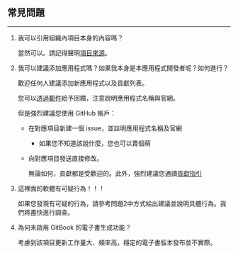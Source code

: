 ## 常見問題

---

1. 我可以引用組織內項目本身的內容嗎？

   當然可以。請記得聲明[項目來源](http://amazingapps.org/)。

2. 我可以建議添加應用程式嗎？如果我本身是本應用程式開發者呢？如何進行？

   歡迎任何人建議添加新應用程式以及貢獻列表。

   您可以[透過郵件](mailto:public@amazingapps.org)給予回饋，注意說明應用程式名稱與官網。

   但是強烈建議您使用 GitHub 帳戶：

   * 在對應項目新建一個 issue，並註明應用程式名稱及官網
     * 如果您不知道該說什麼，您也可以賣個萌
   * 向對應項目發送直接修改。

     無論如何，貢獻都是受歡迎的。此外，強烈建議您通讀[貢獻指引](/contribution-guidelines.md)

3. 這裡面的軟體有可疑行為！！！

   如果您發現有可疑的行為，請參考問題2中方式給出建議並說明具體行為。我們將盡快進行調查。

4. 為何未啟用 GitBook 的電子書生成功能？

   考慮到該項目更新工作量大、頻率高，穩定的電子書版本發布並不實際。
